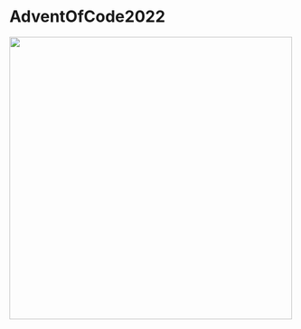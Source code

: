 # AdventOfCode2022

<img src="https://user-images.githubusercontent.com/119628927/205255727-8c201981-3d01-42b3-9741-ddb676afbdfb.png" data-canonical-src="[https://gyazo.com/eb5c5741b6a9a16c692170a41a49c858.png](https://user-images.githubusercontent.com/119628927/205255727-8c201981-3d01-42b3-9741-ddb676afbdfb.png)" width="500"/>
